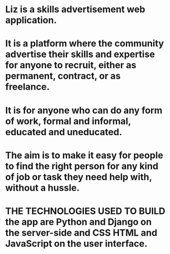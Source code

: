 # Liz is a skills advertisement web application. 
# It is a platform where the community advertise their skills and expertise for anyone to recruit, either as permanent, contract, or as freelance.
# It is for anyone who can do any form of work, formal and informal, educated and uneducated.
# The aim is to make it easy for people to find the right person for any kind of job or task they need help with, without a hussle.

# THE TECHNOLOGIES USED TO BUILD the app are Python and Django on the server-side and CSS HTML and JavaScript on the user interface.
